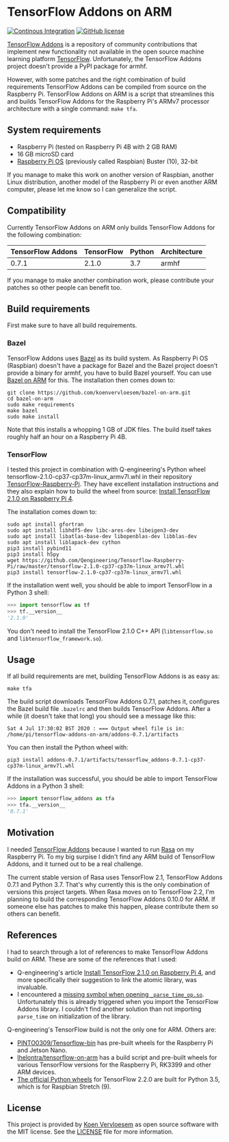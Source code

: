 # TensorFlow Addons on ARM 

[![Continous Integration](https://github.com/koenvervloesem/tensorflow-addons-on-arm/workflows/Tests/badge.svg)](https://github.com/koenvervloesem/tensorflow-addons-on-arm/actions)
[![GitHub license](https://img.shields.io/github/license/koenvervloesem/tensorflow-addons-on-arm.svg)](https://github.com/koenvervloesem/tensorflow-addons-on-arm/blob/master/LICENSE)

[TensorFlow Addons](https://www.tensorflow.org/addons) is a repository of community contributions that implement new functionality not available in the open source machine learning platform [TensorFlow](https://www.tensorflow.org). Unfortunately, the TensorFlow Addons project doesn't provide a PyPI package for armhf.

However, with some patches and the right combination of build requirements TensorFlow Addons can be compiled from source on the Raspberry Pi. TensorFlow Addons on ARM is a script that streamlines this and builds TensorFlow Addons for the Raspberry Pi's ARMv7 processor architecture with a single command: `make tfa`.

## System requirements

* Raspberry Pi (tested on Raspberry Pi 4B with 2 GB RAM)
* 16 GB microSD card
* [Raspberry Pi OS](https://www.raspberrypi.org/downloads/raspberry-pi-os/) (previously called Raspbian) Buster (10), 32-bit

If you manage to make this work on another version of Raspbian, another Linux distribution, another model of the Raspberry Pi or even another ARM computer, please let me know so I can generalize the script.

## Compatibility

Currently TensorFlow Addons on ARM only builds TensorFlow Addons for the following combination:

| TensorFlow Addons | TensorFlow | Python | Architecture |
| ----------------- | ---------- | ------ | ------------ |
| 0.7.1             | 2.1.0      | 3.7    | armhf        |

If you manage to make another combination work, please contribute your patches so other people can benefit too.

## Build requirements 

First make sure to have all build requirements.

### Bazel

TensorFlow Addons uses [Bazel](https://bazel.build) as its build system. As Raspberry Pi OS (Raspbian) doesn't have a package for Bazel and the Bazel project doesn't provide a binary for armhf, you have to build Bazel yourself. You can use [Bazel on ARM](https://github.com/koenvervloesem/bazel-on-arm) for this. The installation then comes down to:

```shell
git clone https://github.com/koenvervloesem/bazel-on-arm.git
cd bazel-on-arm
sudo make requirements
make bazel
sudo make install
```

Note that this installs a whopping 1 GB of JDK files. The build itself takes roughly half an hour on a Raspberry Pi 4B.

### TensorFlow

I tested this project in combination with Q-engineering's Python wheel tensorflow-2.1.0-cp37-cp37m-linux_armv7l.whl in their repository [TensorFlow-Raspberry-Pi](https://github.com/Qengineering/TensorFlow-Raspberry-Pi). They have excellent installation instructions and they also explain how to build the wheel from source: [Install TensorFlow 2.1.0 on Raspberry Pi 4](https://qengineering.eu/install-tensorflow-2.1.0-on-raspberry-pi-4.html).

The installation comes down to:

```shell
sudo apt install gfortran
sudo apt install libhdf5-dev libc-ares-dev libeigen3-dev
sudo apt install libatlas-base-dev libopenblas-dev libblas-dev
sudo apt install liblapack-dev cython
pip3 install pybind11
pip3 install h5py
wget https://github.com/Qengineering/Tensorflow-Raspberry-Pi/raw/master/tensorflow-2.1.0-cp37-cp37m-linux_armv7l.whl
pip3 install tensorflow-2.1.0-cp37-cp37m-linux_armv7l.whl
```

If the installation went well, you should be able to import TensorFlow in a Python 3 shell:

```python
>>> import tensorflow as tf
>>> tf.__version__
'2.1.0'
```

You don't need to install the TensorFlow 2.1.0 C++ API (`libtensorflow.so` and `libtensorflow_framework.so`).

## Usage

If all build requirements are met, building TensorFlow Addons is as easy as:

```shell
make tfa
```

The build script downloads TensorFlow Addons 0.7.1, patches it, configures the Bazel build file `.bazelrc` and then builds TensorFlow Addons. After a while (it doesn't take that long) you should see a message like this:

```shell
Sat 4 Jul 17:30:02 BST 2020 : === Output wheel file is in: /home/pi/tensorflow-addons-on-arm/addons-0.7.1/artifacts
```

You can then install the Python wheel with:

```shell
pip3 install addons-0.7.1/artifacts/tensorflow_addons-0.7.1-cp37-cp37m-linux_armv7l.whl
```

If the installation was successful, you should be able to import TensorFlow Addons in a Python 3 shell:

```python
>>> import tensorflow_addons as tfa
>>> tfa.__version__
'0.7.1'
```

## Motivation 

I needed [TensorFlow Addons](https://www.tensorflow.org/addons) because I wanted to run [Rasa](https://rasa.com/) on my Raspberry Pi. To my big surpise I didn't find any ARM build of TensorFlow Addons, and it turned out to be a real challenge.

The current stable version of Rasa uses TensorFlow 2.1, TensorFlow Addons 0.7.1 and Python 3.7. That's why currently this is the only combination of versions this project targets. When Rasa moves on to TensorFlow 2.2, I'm planning to build the corresponding TensorFlow Addons 0.10.0 for ARM. If someone else has patches to make this happen, please contribute them so others can benefit.

## References

I had to search through a lot of references to make TensorFlow Addons build on ARM. These are some of the references that I used:

* Q-engineering's article [Install TensorFlow 2.1.0 on Raspberry Pi 4](https://qengineering.eu/install-tensorflow-2.1.0-on-raspberry-pi-4.html), and more specifically their suggestion to link the atomic library, was invaluable.
* I encountered a [missing symbol when opening `_parse_time_op.so`](https://github.com/tensorflow/addons/issues/663). Unfortunately this is already triggered when you import the TensorFlow Addons library. I couldn't find another solution than not importing `parse_time` on initialization of the library.

Q-engineering's TensorFlow build is not the only one for ARM. Others are:

* [PINTO0309/Tensorflow-bin](https://github.com/PINTO0309/Tensorflow-bin) has pre-built wheels for the Raspberry Pi and Jetson Nano.
* [lhelontra/tensorflow-on-arm](https://github.com/lhelontra/tensorflow-on-arm) has a build script and pre-built wheels for various TensorFlow versions for the Raspberry Pi, RK3399 and other ARM devices.
* [The official Python wheels](https://www.tensorflow.org/install/pip) for TensorFlow 2.2.0 are built for Python 3.5, which is for Raspbian Stretch (9).

## License

This project is provided by [Koen Vervloesem](mailto:koen@vervloesem.eu) as open source software with the MIT license. See the [LICENSE](LICENSE) file for more information.
